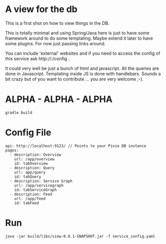 # A view for the db

This is a first shot on how to view things in the DB.

This is totally minimal and using Spring/Java here is just to have some framework around to do some templating.
Maybe extend it later to have some plugins. For now just passing links around.

You can include 'external' websites and if you need to access the config of this service ask http://<pivio-view>:<port>/config .

It could very well be just a bunch of html and javascript. All the queries are done in Javascript. Templating inside JS is done with handlebars. Sounds a bit crazy but of you want to contribute ... you are very welcome ;-).

# ALPHA - ALPHA - ALPHA

```
gradle build
```

# Config File


```
api: http://localhost:9123/ // Points to your Pivio DB instance
pages:
  - description: Overview
    url: /app/overview
    id: tabOverview
  - description: Query
    url: app/query
    id: tabQuery
  - description: Service Graph
    url: /app/servicegraph
    id: tabServiceGraph
  - description: Feed
    url: /app/feed
    id: tabFeed
```

# Run

```
java -jar build/libs/view-0.0.1-SNAPSHOT.jar -f service_config.yaml
```

